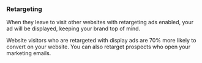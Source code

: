 ### Retargeting

When they leave to visit other websites with retargeting ads enabled, your ad will be displayed, keeping your brand top of mind.

Website visitors who are retargeted with display ads are 70% more likely to convert on your website. You can also retarget prospects who open your marketing emails.
